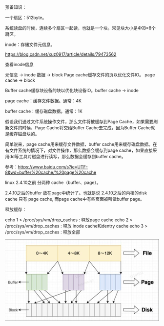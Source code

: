 预备知识：

一个扇区：512byte。

系统读盘的时候，连续多个扇区一起读，也就是一个块。常见块大小是4KB=8个扇区。

inode：存储文件元信息。

https://blog.csdn.net/xuz0917/article/details/79473562

查看inode信息



元信息 → inode
数据 → block
Page cache缓存文件的页以优化文件IO。 page cache → block

Buffer cache缓存块设备的块以优化块设备IO。buffer cache → inode



page cache：缓存文件数据。通常：4K

buffer cache：缓存磁盘数据。通常：1K



假设我们通过文件系统操作文件，那么文件将被缓存到Page Cache，如果需要刷新文件的时候，Page Cache将交给Buffer Cache去完成，因为Buffer Cache就是缓存磁盘块的。

简单说来，page cache用来缓存文件数据，buffer cache用来缓存磁盘数据。在有文件系统的情况下，对文件操作，那么数据会缓存到page cache，如果直接采用dd等工具对磁盘进行读写，那么数据会缓存到buffer cache。



参考：https://www.baidu.com/s?ie=UTF-8&wd=buffer%20cache/%20page%20cache

linux 2.4.10之前 分两种 cache（buffer、page）。

2.4.10之后的buffer 放在page中统计了。也就是说 2.4.10之后的内核的disk cache 只有 page cache, 而page cache中有些页面被叫做buffer page。

释放缓存：

echo 1 > /proc/sys/vm/drop_caches : 释放page cache
echo 2 > /proc/sys/vm/drop_caches : 释放 inode cache和dentry cache
echo 3 > /proc/sys/vm/drop_caches : 释放全部



![buffer](https://github.com/No-sleeping/self-learn/blob/main/images/Kernel/buffer.jpg)
